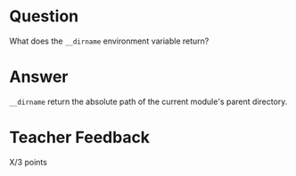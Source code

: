 # Question

What does the `__dirname` environment variable return? 

# Answer
`__dirname` return the absolute path of the current module's parent directory. 
# Teacher Feedback

X/3 points
